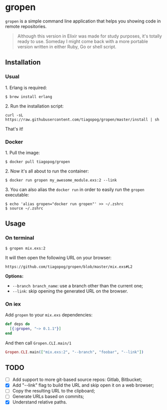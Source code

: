 # gropen

`gropen` is a simple command line application that helps you showing code in remote repositories.

> Although this version in Elixir was made for study purposes, it's totally ready to use.
  Someday I might come back with a more portable version written in either Ruby, Go or shell script.

## Installation

### Usual

1\. Erlang is required:

```
$ brew install erlang
```

2\. Run the installation script:

```
curl -sL https://raw.githubusercontent.com/tiagopog/gropen/master/install | sh
```

That's it!

### Docker


1\. Pull the image:

```
$ docker pull tiagopog/gropen
```

2\. Now it's all about to run the container:

```
$ docker run gropen my_awesome_module.exs:2 --link
```

3\. You can also alias the `docker run` in order to easily run the `gropen` executable:

```
$ echo 'alias gropen="docker run gropen"' >> ~/.zshrc
$ source ~/.zshrc
```

## Usage

### On terminal

```
$ gropen mix.exs:2
```

It will then open the following URL on your browser:

`https://github.com/tiagopog/gropen/blob/master/mix.exs#L2`


**Options:**

- `--branch branch_name`: use a branch other than the current one;
- `--link`: skip opening the generated URL on the browser.

### On iex

Add `gropen` to your `mix.exs` dependencies:

```elixir
def deps do
  [{:gropen, "~> 0.1.1"}]
end
```

And then call `Gropen.CLI.main/1`

```elixir
Gropen.CLI.main(["mix.exs:2", "--branch", "foobar", "--link"])
```

## TODO

- [ ] Add support to more git-based source repos: Gitlab, Bitbucket;
- [x] Add "--link" flag to build the URL and skip open it on a web browser;
- [ ] Copy the resulting URL to the clipboard;
- [ ] Generate URLs based on commits;
- [x] Understand relative paths.
